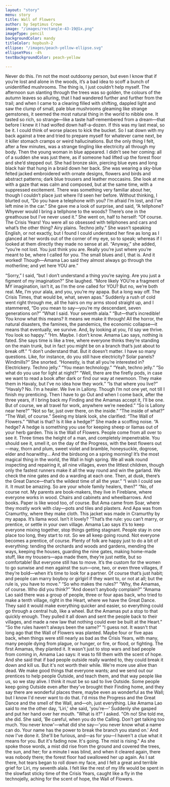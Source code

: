 ```yaml
---
layout: "story"
menu: story
title: Wall of Flowers
author: by Septimus Crowe
image: "/images/rectangle-43-19@1x.png"
imageType: pencil
backgroundColor: mandy
titleColor: hopbush-2
ellipse: "/images/peach-yellow-ellipse.svg"
ellipseYPos: -4%
textBackgroundColor: peach-yellow

---
```

Never do this. I’m not the most outdoorsy person, but even I know that if you’re lost and alone in the woods, it’s a bad idea to scoff a bunch of unidentified mushrooms. The thing is, I just couldn’t help myself. The afternoon sun slanting through the trees was so golden, the colours of the autumn leaves so alluring, that I had wandered further and further from the trail; and when I came to a clearing filled with shifting, dappled light and saw the clump of small, pale blue mushrooms gleaming like strange gemstones, it seemed the most natural thing in the world to nibble one. It tasted so rich, so strange—like a taste half-remembered from a dream—that before I knew it I had wolfed down half-a-dozen. If this was my last meal, so be it. I could think of worse places to kick the bucket. So I sat down with my back against a tree and tried to prepare myself for whatever came next, be it killer stomach cramps or weird hallucinations. But the only thing I felt, after a few minutes, was a strange tingling like electricity all through my body.
Then the young woman in blue appeared. I didn’t see her coming: all of a sudden she was just there, as if someone had lifted up the forest floor and she’d stepped out. She had bronze skin, piercing blue eyes and long black hair that hung in a braid down her back. She was wearing a sky-blue felted jacked embroidered with ornate designs, flowers and birds and abstract patterns; dark blue trousers and leather moccasins. She look at me with a gaze that was calm and composed, but at the same time, with a suppressed excitement. There was something very familiar about her, though I couldn’t place just where I’d seen her before.
Without thinking, I blurted out, “Do you have a telephone with you? I’m afraid I’m lost, and I’ve left mine in the car.”
She gave me a look of surprise, and said, “A tellphone? Whyever would I bring a tellphone to the woods? There’s one in the greathouse but I’ve never used it.” She went on, half to herself: “Of course. The Crisis Years! You were all so obsessed with tellphones and cars and what’s the other thing? Airy plains. Techno jelly.”
She wasn’t speaking English, or not exactly, but I found I could understand her fine as long as I glanced at her words out of the corner of my eye, so to speak; whereas if I looked at them directly they made no sense at all.
“Anyway,” she added, “you’re not lost. You just think you are. Really you’re just where you’re meant to be, where I called for you. The small blues and I, that is. And it worked! Though—Amama Lao said they almost always go through the motherline; and yet here YOU are.”

“Sorry,” I said, “but I don’t understand a thing you’re saying. Are you just a figment of my imagination?”
She laughed. “More likely YOU’re a fragment of MY imagination, isn’t it, as I’m the one called for YOU? But no, we’re both real. Me, I’m your alala, and you, you’re my apapa. But a long way off. The Crisis Times, that would be, what, seven apas.”
Suddenly a rush of cold went right through me, all the hairs on my arms stood straight up, and I stammered, “Do you mean to say—you’re my descendant, seven generations on?”
“What I said. Your seventh alala.”
“But—that’s incredible! You know what this means? It means we make it through! All the horror, the natural disasters, the famines, the pandemics, the economic collapse—it means that eventually, we survive. And, by looking at you, I’d say we thrive. You look so happy.”
“Hm. Maybe. I don’t know. Amama Lao says, nothing is fated. She says time is like a tree, where everyone thinks they’re standing on the main trunk, but in fact you might be on a branch that’s just about to break off.”
“I don’t understand that. But it doesn’t matter. I have so many questions. Like, for instance, do you still have electricity? Solar panels? Windmills?”
She snorted. “Honestly, is that all you’re interested in? Electrickery. Techno jelly.”
“You mean technology.”
“Yeah, techno jelly.”
“So what do you use for light at night?”
“Well, there are the firefly pods, in case we want to read a book after dark or find our way at newmoon. They make them in Havaly, but I’ve no idea how they work.”
“Is that where you live?”
“Havaly? No. I’m a healer. We live in Lallony. Though I’m not one yet, not till I finish my prenticing. Then I have to go Out and when I come back, after the three years, if I bring back my Finding and the Amamas accept it, I’ll be one. But of course, we all travel for work, anywhere we’re needed.”
“So is Lallony near here?”
“Not so far, just over there, on the inside.”
“The inside of what?”
“The Wall, of course.” Seeing my blank look, she clarified: “The Wall of Flowers.”
“What is that? Is it like a hedge?”
She made a scoffing noise. “A hedge? A hedge is something you use for keeping sheep or llamas out of your herb garden. This is the Wall of Flowers. People come from all over to see it. Three times the height of a man, and completely impenetrable. You should see it, smell it, on the day of the Progress, with the best flowers out—may, thorn and plum, sweet violet and bramble, honeysuckle, dogrose, elder and hoarwithy… And the birdsong on a spring morning! It’s the most magical thing in the world, the Wall in high spring. We all walk round inspecting and repairing it, all nine villages, even the littlest children, though only the fastest runners make it all the way round and win the garland. We check the nine gates and do a warding at each one. Then, at dusk, there’s the Great Dance—that’s the wildest time of all the year.”
“I wish I could see it. It must be amazing. So are your whole family healers, then?”
“No, of course not. My parents are book-makers, they live in Fireblane, where everyone works in wood. Chairs and cabinets and wheelbarrows. And books. Paper is like wood too, of course. But Ama came from Soar, where they mostly work with clay—pots and tiles and plasters. And Apa was from Cramurthy, where they make cloth. This jacket was made in Cramurthy by my apapa. It’s llama wool. Isn’t it lovely?
“That’s the rule: you can’t marry, or prentice, or settle in your own village. Amama Lao says it’s to keep everyone mixing together, stop things getting stagnant. People stay in one place too long, they start to rot. So we all keep going round. Not everyone becomes a prentice, of course. Plenty of folk are happy just to do a bit of everything: tending the orchards and woods and gardens, mending the ways, keeping the houses, guarding the nine gates, making home-made stuff, like my trousers—apa made them, they’re just nettle, but so comfortable! But everyone still has to move. It’s the custom for the women to go sunwise and men against the sun—one, two, or even three villages, if they’re bold—when it’s time to look for a partner. Of course that’s just habit; and people can marry boyboy or girlgirl if they want to, or not at all; but the rule is, you have to move.”
“So who makes the rules?”
“Why, the Amamas, of course. Who did you think?”
“And doesn’t anybody complain?”
“Amama Lao said there was a group of people, three or four apas back, who tried to make a tenth village, right in the Heart, where we have the Great Dance. They said it would make everything quicker and easier, so everything could go through a central hub, like a wheel. But the Amamas put a stop to that quickly enough. They pulled it all down and sent the people back to their villages, and made a new law that nothing could ever be built at the Heart.”
“So the rules haven’t always been the same?”
"I guess not. It wasn't that long ago that the Wall of Flowers was planted. Maybe four or five apas back, when things were still nearly as bad as the Crisis Years, with many, many people dying from plague, or hunger, or fire, or flood, or fighting. The first Amamas, they planted it. It wasn't just to stop wars and bad people from coming in, Amama Lao says: it was to fill them with the scent of hope. And she said that if bad people outside really wanted to, they could break it down and kill us. But it's not worth their while. We're more use alive than dead. We make good things that everyone wants; and we send out our prentices to help people Outside, and teach them, and that way people like us, so we stay alive. I think it must be so sad to live Outside. Some people keep going Outside even after they've brought their Finding home, and they say there are wonderful places there, maybe even as wonderful as the Wall; but I know I'd never want to do that. I'd miss the Progress and the Great Dance and the smell of the Wall, and—oh, just everything. Like Amama Lao said to me the other day, 'Liri,' she said, 'you're—' Suddenly she gasped and put her hand over her mouth.
"What is it?" I asked.
"Oh no! She told me, she did. She said, 'Be careful, when you do the Calling. Don't get talking too much. You never know'—what did she say—'you never know what a name can do. Your name has the power to break the branch you stand on.' And now I've done it. She'll be furious, and—as for you—I haven't a clue what it means for you. But it's fading now. It's going. The mist is rising."
As she spoke those words, a mist did rise from the ground and covered the trees, the sun, and her; for a minute I was blind, and when it cleared again, there was nobody there; the forest floor had swallowed her up again. As I sat there, hot tears began to roll down my face, and I felt a great and terrible grief for Liri, my seventh alala. I felt like the rest of my life would be spent in the slowfast sticky time of the Crisis Years, caught like a fly in the technojelly, aching for the scent of hope, the Wall of Flowers.
